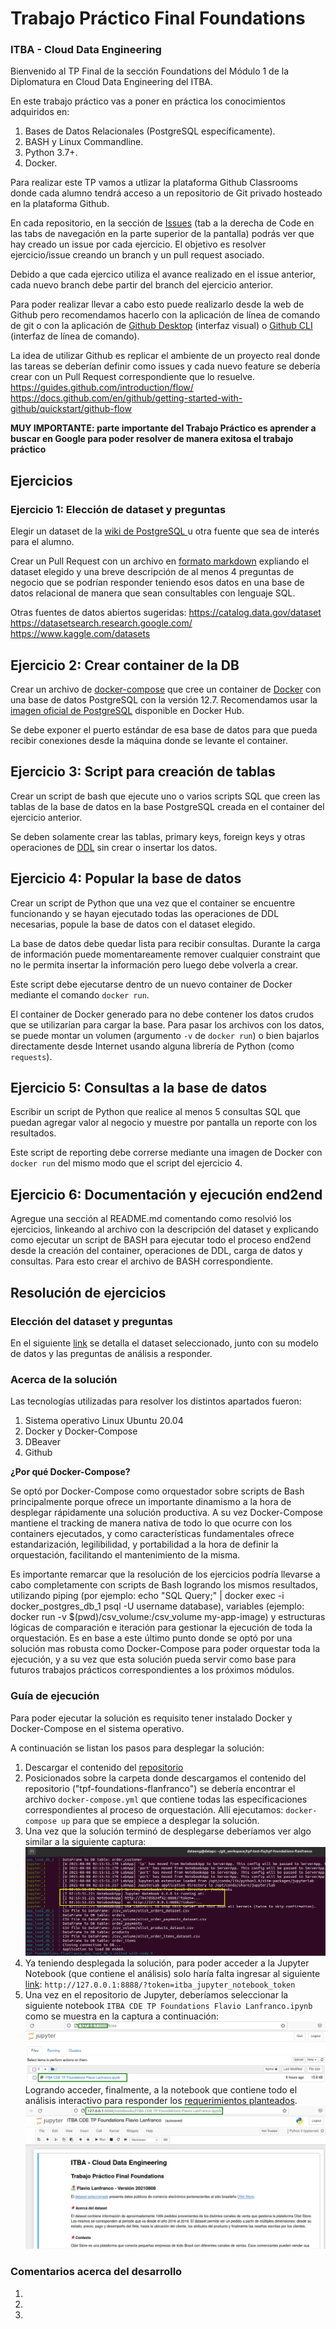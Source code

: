 # Trabajo Práctico Final Foundations
### ITBA - Cloud Data Engineering

Bienvenido al TP Final de la sección Foundations del Módulo 1 de la Diplomatura en Cloud Data Engineering del ITBA.

En este trabajo práctico vas a poner en práctica los conocimientos adquiridos en: 

1. Bases de Datos Relacionales (PostgreSQL específicamente).
2. BASH y Linux Commandline.
3. Python 3.7+.
4. Docker.

Para realizar este TP vamos a utlizar la plataforma Github Classrooms donde cada alumno tendrá acceso a un repositorio de Git privado hosteado en la plataforma Github.

En cada repositorio, en la sección de [Issues](https://guides.github.com/features/issues/) (tab a la derecha de Code en las tabs de navegación en la parte superior de la pantalla) podrás ver que hay creado un issue por cada ejercicio. 
El objetivo es resolver ejercicio/issue creando un branch y un pull request asociado. 

Debido a que cada ejercico utiliza el avance realizado en el issue anterior, cada nuevo branch debe partir del branch del ejercicio anterior.

Para poder realizar llevar a cabo esto puede realizarlo desde la web de Github pero recomendamos hacerlo con la aplicación de línea de comando de git o con la aplicación de [Github Desktop](https://desktop.github.com/) (interfaz visual) o [Github CLI](https://cli.github.com/) (interfaz de línea de comando).

La idea de utilizar Github es replicar el ambiente de un proyecto real donde las tareas se deberían definir como issues y cada nuevo feature se debería crear con un Pull Request correspondiente que lo resuelve. 
https://guides.github.com/introduction/flow/
https://docs.github.com/en/github/getting-started-with-github/quickstart/github-flow

**MUY IMPORTANTE: parte importante del Trabajo Práctico es aprender a buscar en Google para poder resolver de manera exitosa el trabajo práctico**

## Ejercicios

### Ejercicio 1: Elección de dataset y preguntas

Elegir un dataset de la [wiki de PostgreSQL ](https://wiki.postgresql.org/wiki/Sample_Databases) u otra fuente que sea de interés para el alumno.

Crear un Pull Request con un archivo en [formato markdown](https://guides.github.com/features/mastering-markdown/) expliando el dataset elegido y  una breve descripción de al menos 4 preguntas de negocio que se podrían responder teniendo esos datos en una base de datos relacional de manera que sean consultables con lenguaje SQL.


Otras fuentes de datos abiertos sugeridas:
https://catalog.data.gov/dataset
https://datasetsearch.research.google.com/
https://www.kaggle.com/datasets

## Ejercicio 2: Crear container de la DB

Crear un archivo de [docker-compose](https://docs.docker.com/compose/gettingstarted/) que cree un container de [Docker](https://docs.docker.com/get-started/) con una base de datos PostgreSQL con la versión 12.7.
Recomendamos usar la [imagen oficial de PostgreSQL](https://hub.docker.com/_/postgres) disponible en Docker Hub.
 
Se debe exponer el puerto estándar de esa base de datos para que pueda recibir conexiones desde la máquina donde se levante el container.


## Ejercicio 3: Script para creación de tablas

Crear un script de bash que ejecute uno o varios scripts SQL que creen las tablas de la base de datos en la base PostgreSQL creada en el container del ejercicio anterior.

Se deben solamente crear las tablas, primary keys, foreign keys y otras operaciones de [DDL](https://en.wikipedia.org/wiki/Data_definition_language) sin crear o insertar los datos. 

## Ejercicio 4: Popular la base de datos

Crear un script de Python que una vez que el container se encuentre funcionando y se hayan ejecutado todas las operaciones de DDL necesarias, popule la base de datos con el dataset elegido.

La base de datos debe quedar lista para recibir consultas. Durante la carga de información puede momentareamente remover cualquier constraint que no le permita insertar la información pero luego debe volverla a crear.

Este script debe ejecutarse dentro de un nuevo container de Docker mediante el comando `docker run`.

El container de Docker generado para no debe contener los datos crudos que se utilizarían para cargar la base.
Para pasar los archivos con los datos, se puede montar un volumen (argumento `-v` de `docker run`) o bien bajarlos directamente desde Internet usando alguna librería de Python (como `requests`).


## Ejercicio 5: Consultas a la base de datos

Escribir un script de Python que realice al menos 5 consultas SQL que puedan agregar valor al negocio y muestre por pantalla un reporte con los resultados.

Este script de reporting debe correrse mediante una imagen de Docker con `docker run` del mismo modo que el script del ejercicio 4.

## Ejercicio 6: Documentación y ejecución end2end

Agregue una sección al README.md comentando como resolvió los ejercicios, linkeando al archivo con la descripción del dataset y explicando como ejecutar un script de BASH para ejecutar todo el proceso end2end desde la creación del container, operaciones de DDL, carga de datos y consultas. Para esto crear el archivo de BASH correspondiente. 

## Resolución de ejercicios

### Elección del dataset y preguntas
En el siguiente [link](https://github.com/flanfranco/tpf-foundations-flanfranco/blob/main/documentation/dataset_info.md) se detalla el dataset seleccionado, junto con su modelo de datos y las preguntas de análisis a responder.

### Acerca de la solución

Las tecnologías utilizadas para resolver los distintos apartados fueron:

1. Sistema operativo Linux Ubuntu 20.04
2. Docker y Docker-Compose 
3. DBeaver
4. Github

**¿Por qué Docker-Compose?**

Se optó por Docker-Compose como orquestador sobre scripts de Bash principalmente porque ofrece un importante dinamismo a la hora de desplegar rápidamente una solución productiva. A su vez Docker-Compose mantiene el tracking de manera nativa de todo lo que ocurre con los containers ejecutados, y como características fundamentales ofrece estandarización, legilibilidad, y portabilidad a la hora de definir la orquestación, facilitando el mantenimiento de la misma. 

Es importante remarcar que la resolución de los ejercicios podría llevarse a cabo completamente con scripts de Bash logrando los mismos resultados, utilizando piping (por ejemplo: echo "SQL Query;" | docker exec -i  docker_postgres_db_1 psql -U username database), variables (ejemplo: docker run -v $(pwd)/csv_volume:/csv_volume my-app-image) y estructuras lógicas de comparación e iteración para gestionar la ejecución de toda la orquestación. Es en base a este último punto donde se optó por una solución mas robusta como Docker-Compose para poder orquestar toda la ejecución, y a su vez que esta solución pueda servir como base para futuros trabajos prácticos correspondientes a los próximos módulos.


### Guía de ejecución

Para poder ejecutar la solución es requisito tener instalado Docker y Docker-Compose en el sistema operativo.

A continuación se listan los pasos para desplegar la solución:
1. Descargar el contenido del [repositorio](https://github.com/flanfranco/tpf-foundations-flanfranco.git)
2. Posicionados sobre la carpeta donde descargamos el contenido del repositorio ("tpf-foundations-flanfranco") se debería encontrar el archivo `docker-compose.yml` que contiene todas las especificaciones correspondientes al proceso de orquestación.  Allí ejecutamos: `docker-compose up` para que se empiece a desplegar la solución.
3. Una vez que la solución terminó de desplegarse deberíamos ver algo similar a la siguiente captura:
![Image of the Deployment](https://github.com/flanfranco/tpf-foundations-flanfranco/blob/main/documentation/resources/images/01_deploy_example.png)
4. Ya teniendo desplegada la solución, para poder acceder a la Jupyter Notebook (que contiene el análisis) solo haría falta ingresar al siguiente [link](http://127.0.0.1:8888/?token=itba_jupyter_notebook_token): `http://127.0.0.1:8888/?token=itba_jupyter_notebook_token`
5. Una vez en el repositorio de Jupyter, deberíamos seleccionar la siguiente notebook `ITBA CDE TP Foundations Flavio Lanfranco.ipynb` como se muestra en la captura a continuación:
![Image of the Deployment](https://github.com/flanfranco/tpf-foundations-flanfranco/blob/main/documentation/resources/images/03_jupyter_notebook_file.png) 
Logrando acceder, finalmente, a la notebook que contiene todo el análisis interactivo para responder los [requerimientos planteados](https://github.com/flanfranco/tpf-foundations-flanfranco/blob/main/documentation/dataset_info.md).
![Image of the Deployment](https://github.com/flanfranco/tpf-foundations-flanfranco/blob/main/documentation/resources/images/04_jupyter_notebook_snapshot.png) 

### Comentarios acerca del desarrollo
1.
2.
3.

